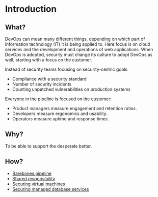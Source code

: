 # Introduction

## What?

DevOps can mean many different things, depending on which part of information technology (IT) it is being applied to. Here focus is on cloud services and the development and operations of web applications. When DevOps is adopted, security must change its culture to adopt DevOps as well, starting with a focus on the customer.

Instead of security teams focusing on security-centric goals:

* Compliance with a security standard
* Number of security incidents
* Counting unpatched vulnerabilities on production systems

Everyone in the pipeline is focused on the customer:

* Product managers measure engagement and retention ratios.
* Developers measure ergonomics and usability.
* Operators measure uptime and response times.

## Why?

To be able to support the desperate better.

## How?

* [Barebones pipeline](barebones.md)
* [Shared responsibility](shared.md)
* [Securing virtual machines](vms.md)
* [Securing managed database services](db-services.md)
